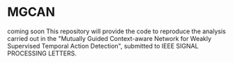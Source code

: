 # MGCAN 
coming soon
This repository will provide the code to reproduce the analysis carried out in the "Mutually Guided Context-aware Network for Weakly Supervised Temporal Action Detection", submitted to IEEE SIGNAL PROCESSING LETTERS. 

